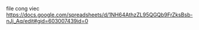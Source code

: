 file cong viec
https://docs.google.com/spreadsheets/d/1NH64AthzZL95QGQb9FrZksBsb-nJj_Aq/edit#gid=603007439id=0
